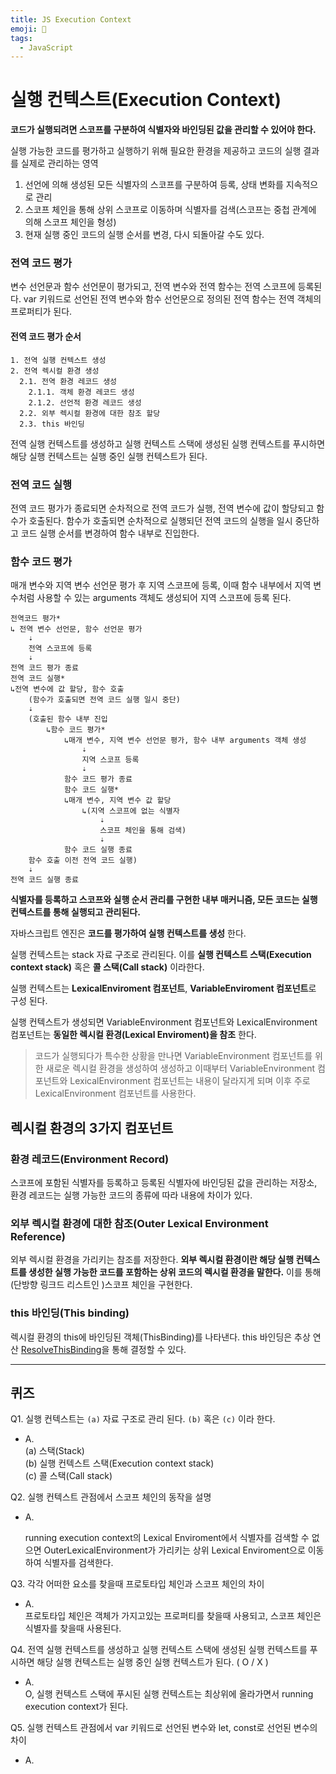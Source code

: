 ```yaml
---
title: JS Execution Context
emoji: 📙
tags:
  - JavaScript
---
```


# 실행 컨텍스트(Execution Context)

**코드가 실행되려면 스코프를 구분하여 식별자와 바인딩된 값을 관리할 수 있어야 한다.**

실행 가능한 코드를 평가하고 실행하기 위해 필요한 환경을 제공하고 코드의 실행 결과를 실제로 관리하는 영역

1. 선언에 의해 생성된 모든 식별자의 스코프를 구분하여 등록, 상태 변화를 지속적으로 관리
2. 스코프 체인을 통해 상위 스코프로 이동하며 식별자를 검색(스코프는 중첩 관계에 의해 스코프 체인을 형성)
3. 현재 실행 중인 코드의 실행 순서를 변경, 다시 되돌아갈 수도 있다.





### 전역 코드 평가

변수 선언문과 함수 선언문이 평가되고, 전역 변수와 전역 함수는 전역 스코프에 등록된다. var 키워드로 선언된 전역 변수와 함수 선언문으로 정의된 전역 함수는 전역 객체의 프로퍼티가 된다.

#### 전역 코드 평가 순서

```
1. 전역 실행 컨텍스트 생성
2. 전역 렉시컬 환경 생성
  2.1. 전역 환경 레코드 생성
  	2.1.1. 객체 환경 레코드 생성
  	2.1.2. 선언적 환경 레코드 생성
  2.2. 외부 렉시컬 환경에 대한 참조 할당
  2.3. this 바인딩
```

전역 실행 컨텍스트를 생성하고 실행 컨텍스트 스택에 생성된 실행 컨텍스트를 푸시하면 해당 실행 컨텍스트는 실행 중인 실행 컨텍스트가 된다.



### 전역 코드 실행
전역 코드 평가가 종료되면 순차적으로 전역 코드가 실행, 전역 변수에 값이 할당되고 함수가 호출된다. 함수가 호출되면 순차적으로 실행되던 전역 코드의 실행을 일시 중단하고 코드 실행 순서를 변경하여 함수 내부로 진입한다.





### 함수 코드 평가

매개 변수와 지역 변수 선언문 평가 후 지역 스코프에 등록, 이때 함수 내부에서 지역 변수처럼 사용할 수 있는 arguments 객체도 생성되어 지역 스코프에 등록 된다.

```
전역코드 평가*  
↳ 전역 변수 선언문, 함수 선언문 평가   
	⇣  
	전역 스코프에 등록  
	⇣  
전역 코드 평가 종료  
전역 코드 실행*  
↳전역 변수에 값 할당, 함수 호출  
	(함수가 호출되면 전역 코드 실행 일시 중단)  
	⇣  
	(호출된 함수 내부 진입  
		↳함수 코드 평가*  
			↳매개 변수, 지역 변수 선언문 평가, 함수 내부 arguments 객체 생성  
				⇣  
				지역 스코프 등록  
				⇣  
			함수 코드 평가 종료  
			함수 코드 실행* 
			↳매개 변수, 지역 변수 값 할당  
				↳(지역 스코프에 없는 식별자  
					⇣  
					스코프 체인을 통해 검색)  
					⇣  
			함수 코드 실행 종료  
	함수 호출 이전 전역 코드 실행)  
	⇣   
전역 코드 실행 종료
```

**식별자를 등록하고 스코프와 실행 순서 관리를 구현한 내부 매커니즘, 모든 코드는 실행 컨텍스트를 통해 실행되고 관리된다.**

자바스크립트 엔진은 **코드를 평가하여 실행 컨텍스트를 생성** 한다.

실행 컨텍스트는 stack 자료 구조로 관리된다. 이를 **실행 컨텍스트 스택(Execution context stack)** 혹은 **콜 스택(Call stack)** 이라한다.

실행 컨텍스트는 **LexicalEnviroment 컴포넌트**, **VariableEnviroment 컴포넌트**로 구성 된다.

실행 컨텍스트가 생성되면 VariableEnvironment 컴포넌트와  LexicalEnvironment 컴포넌트는 **동일한 렉시컬 환경(Lexical Enviroment)을 참조** 한다.

>코드가 실행되다가 특수한 상황을 만나면 VariableEnvironment 컴포넌트를 위한 새로운 렉시컬 환경을 생성하여 생성하고 이때부터 VariableEnvironment 컴포넌트와 LexicalEnvironment 컴포넌트는 내용이 달라지게 되며 이후 주로 LexicalEnvironment 컴포넌트를 사용한다.





## 렉시컬 환경의 3가지 컴포넌트

### 환경 레코드(Environment Record)

스코프에 포함된 식별자를 등록하고 등록된 식별자에 바인딩된 값을 관리하는 저장소, 환경 레코드는 실행 가능한 코드의 종류에 따라 내용에 차이가 있다.

### 외부 렉시컬 환경에 대한 참조(Outer Lexical Environment Reference)

외부 렉시컬 환경을 가리키는 참조를 저장한다. **외부 렉시컬 환경이란 해당 실행 컨텍스트를 생성한 실행 가능한 코드를 포함하는 상위 코드의 렉시컬 환경을 말한다.** 이를 통해 (단방향 링크드 리스트인 )스코프 체인을 구현한다.

### this 바인딩(This binding)

렉시컬 환경의 this에 바인딩된 객체(ThisBinding)를 나타낸다. 
this 바인딩은 추상 연산 [ResolveThisBinding](https://tc39.github.io/ecma262/#sec-resolvethisbinding)을 통해 결정할 수 있다.





---



## 퀴즈

Q1. 실행 컨텍스트는 `(a)` 자료 구조로 관리 된다. `(b)` 혹은 `(c)`   이라 한다.

- A.  
  (a) 스택(Stack)  
  (b) 실행 컨텍스트 스택(Execution context stack)  
  (c) 콜 스택(Call stack)



Q2. 실행 컨텍스트 관점에서 스코프 체인의 동작을 설명

- A.

  running execution context의 Lexical Enviroment에서 식별자를 검색할 수 없으면 OuterLexicalEnvironment가 가리키는 상위 Lexical Enviroment으로 이동하여 식별자를 검색한다.



Q3. 각각 어떠한 요소를 찾을때 프로토타입 체인과 스코프 체인의 차이

- A.  
  프로토타입 체인은 객체가 가지고있는 프로퍼티를 찾을때 사용되고, 스코프 체인은 식별자를 찾을때 사용된다.



Q4. 전역 실행 컨텍스트를 생성하고 실행 컨텍스트 스택에 생성된 실행 컨텍스트를 푸시하면 해당 실행 컨텍스트는 실행 중인 실행 컨텍스트가 된다. ( O / X )

- A.  
  O, 실행 컨텍스트 스택에 푸시된 실행 컨텍스트는 최상위에 올라가면서 running execution context가 된다.



Q5. 실행 컨텍스트 관점에서 var 키워드로 선언된 변수와 let, const로 선언된 변수의 차이

- A.
